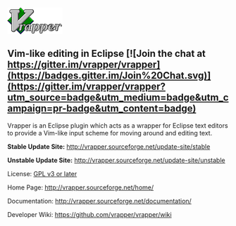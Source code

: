 ![vrapper](https://github.com/vrapper/vrapper/raw/master/website/img/vrapper_logo.png)

Vim-like editing in Eclipse  [![Join the chat at https://gitter.im/vrapper/vrapper](https://badges.gitter.im/Join%20Chat.svg)](https://gitter.im/vrapper/vrapper?utm_source=badge&utm_medium=badge&utm_campaign=pr-badge&utm_content=badge)
---------------------------

Vrapper is an Eclipse plugin which acts as a wrapper for Eclipse text editors to provide a Vim-like input scheme for moving around and editing text.

**Stable Update Site:** http://vrapper.sourceforge.net/update-site/stable

**Unstable Update Site:** http://vrapper.sourceforge.net/update-site/unstable

License: [GPL v3 or later](LICENSE.md)

Home Page: http://vrapper.sourceforge.net/home/

Documentation: http://vrapper.sourceforge.net/documentation/

Developer Wiki: https://github.com/vrapper/vrapper/wiki
